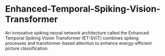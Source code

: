 # Enhanced-Temporal-Spiking-Vision-Transformer
An innovative spiking neural network architecture called the Enhanced Temporal Spiking Vision Transformer (ET-SViT) combines spiking processes and transformer-based attention to enhance energy-efficient picture classification.
